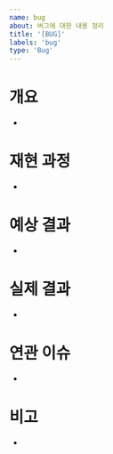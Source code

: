 ```yaml
---
name: bug
about: 버그에 대한 내용 정리
title: '[BUG]'
labels: 'bug'
type: 'Bug'
---
```


# 개요

-

# 재현 과정

-

# 예상 결과

-

# 실제 결과

-

# 연관 이슈

-

# 비고

-
